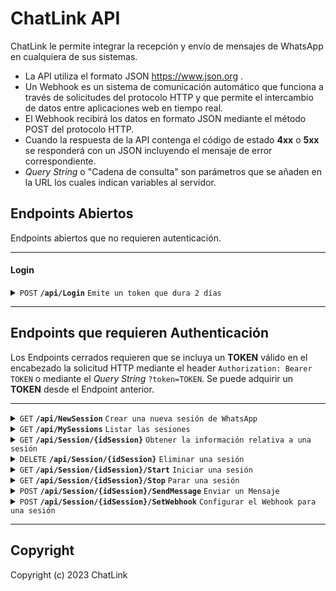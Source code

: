 # ChatLink API

ChatLink le permite integrar la recepción y envío de mensajes de WhatsApp en cualquiera de sus sistemas.
- La API utiliza el formato JSON https://www.json.org .
- Un Webhook es un sistema de comunicación automático que funciona a través de solicitudes del protocolo HTTP y que permite el intercambio de datos entre aplicaciones web en tiempo real.
- El Webhook recibirá los datos en formato JSON mediante el método POST del protocolo HTTP.
- Cuando la respuesta de la API contenga el código de estado **4xx** o **5xx** se responderá con un JSON incluyendo el mensaje de error correspondiente.
- *Query String* o "Cadena de consulta" son parámetros que se añaden en la URL los cuales indican variables al servidor.

## Endpoints Abiertos

Endpoints abiertos que no requieren autenticación.

------------------------------------------------------------------------------------------

#### Login

<details>
 <summary><code>POST</code> <code><b>/api/Login</b></code> <code>Emite un token que dura 2 días</code></summary>

##### Parámetros

> | Parámetro              |  Requerido?     | Tipo de Dato      | Descripción                         |
> |-------------------|-----------|----------------|-------------------------------------|
> | `Email` |  Sí | string   | Email del Usuario        |
> | `Password` |  Sí | string   | Password del Usuario        |



##### Respuesta JSON

> | Propiedad  | Descripción  |
> |----------|----------|
> | token    | Token de autorización que se utilizará en cada solicitud HTTP que requiera autenticación    |


</details>

------------------------------------------------------------------------------------------


## Endpoints que requieren Authenticación

Los Endpoints cerrados requieren que se incluya un **TOKEN** válido en el encabezado la solicitud HTTP mediante el header `Authorization: Bearer TOKEN` o mediante el *Query String* `?token=TOKEN`. Se puede adquirir un **TOKEN** desde el Endpoint anterior.


------------------------------------------------------------------------------------------


<details>
 <summary><code>GET</code> <code><b>/api/NewSession</b></code> <code>Crear una nueva sesión de WhatsApp</code></summary>


##### Respuesta JSON
> | Propiedad  | Descripción  | Tipo de Dato  |
> |----------|----------|----------|
> | `idSession`    | Identificador único para cada sesión de WhatsApp    | string    |




</details>



<details>
 <summary><code>GET</code> <code><b>/api/MySessions</b></code> <code>Listar las sesiones</code></summary>


##### Respuesta JSON (Array)

> | Propiedad  | Descripción  | Tipo de Dato  |
> |----------|----------|----------|
> | `idSession`    | Identificador único para cada sesión de WhatsApp    | string    |
> | `hasCredentials`    | Indica si la sesión tiene vinculado un dispositivo    | boolean/null    |
> | `Webhook`    | Webhook configurado para la sesión    | string/null    |
> | `DownloadMedia`    | Indica si la sesión descargará el contenido multimedia entrante (audio, fotos, video, stickers)    | boolean    |
> | `isRunning`    | Indica si la sesión se encuentra corriendo   | boolean    |
> | `qr`    | Valor del QR a escanear con la aplicación de WhatsApp para autenticar la sesión   | string    |
> | `isConnected`    | Identifica si la sesión se encuentra conectada y autenticada    | boolean    |


</details>

<details>
 <summary><code>GET</code> <code><b>/api/Session/{idSession}</b></code> <code>Obtener la información relativa a una sesión</code></summary>


##### Respuesta JSON

> | Propiedad  | Descripción  | Tipo de Dato  |
> |----------|----------|----------|
> | `idSession`    | Identificador único para cada sesión de WhatsApp    | string    |
> | `hasCredentials`    | Indica si la sesión tiene vinculado un dispositivo    | boolean/null    |
> | `Webhook`    | Webhook configurado para la sesión    | string/null    |
> | `DownloadMedia`    | Indica si la sesión descargará el contenido multimedia entrante (audio, fotos, video, stickers)    | boolean    |
> | `isRunning`    | Indica si la sesión se encuentra corriendo   | boolean    |
> | `qr`    | Valor del QR a escanear con la aplicación de WhatsApp para autenticar la sesión   | string    |
> | `isConnected`    | Identifica si la sesión se encuentra conectada y autenticada    | boolean    |

</details>

<details>
 <summary><code>DELETE</code> <code><b>/api/Session/{idSession}</b></code> <code>Eliminar una sesión</code></summary>


##### Respuesta JSON
> | Propiedad  | Descripción  | Tipo de Dato  |
> |----------|----------|----------|
> | `status`    | Estado de la eliminación   | string    |




</details>

<details>
 <summary><code>GET</code> <code><b>/api/Session/{idSession}/Start</b></code> <code>Iniciar una sesión</code></summary>


##### Respuesta JSON
> | Propiedad  | Descripción  | Tipo de Dato  |
> |----------|----------|----------|
> | `status`    | Estado de la inicialización   | string    |




</details>

<details>
 <summary><code>GET</code> <code><b>/api/Session/{idSession}/Stop</b></code> <code>Parar una sesión</code></summary>


##### Respuesta JSON
> | Propiedad  | Descripción  | Tipo de Dato  |
> |----------|----------|----------|
> | `status`    | Estado de éxito   | string    |




</details>

<details>
 <summary><code>POST</code> <code><b>/api/Session/{idSession}/SendMessage</b></code> <code>Enviar un Mensaje</code></summary>

##### Parámetros

> | Parámetro              |  Requerido?     | Tipo de Dato      | Descripción                         |
> |-------------------|-----------|----------------|-------------------------------------|
> | `To` |  Sí | string   | ID del grupo/usuario de WhatsApp, también puede ser el número de teléfono con el prefijo correspondiente al país        |
> | `text` |  Sí | string   | Mensaje que se enviará        |



##### Respuesta JSON

> | Propiedad  | Descripción  | Tipo de Dato  |
> |----------|----------|----------|
> | `status`    | Estado de éxito   | string    |


</details>

<details>
 <summary><code>POST</code> <code><b>/api/Session/{idSession}/SetWebhook</b></code> <code>Configurar el Webhook para una sesión</code></summary>

##### Parámetros

> | Parámetro              |  Requerido?     | Tipo de Dato      | Descripción                         |
> |-------------------|-----------|----------------|-------------------------------------|
> | `Webhook` |  Sí | string   | Webhook donde se haran las peticiones POST con los mensajes entrantes de la sesión        |



##### Respuesta JSON

> | Propiedad  | Descripción  | Tipo de Dato  |
> |----------|----------|----------|
> | `status`    | Estado de éxito   | string    |


</details>

------------------------------------------------------------------------------------------

## Copyright

Copyright (c) 2023 ChatLink